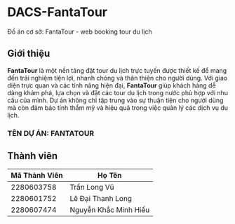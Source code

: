 # DACS-FantaTour
Đồ án cơ sở: FantaTour - web booking tour du lịch

##  Giới thiệu
**FantaTour** là một nền tảng đặt tour du lịch trực tuyến được thiết kế để mang đến trải nghiệm tiện lợi, nhanh chóng và thân thiện cho người dùng. Với giao diện trực quan và các tính năng hiện đại, **FantaTour** giúp khách hàng dễ dàng khám phá, lựa chọn và đặt các tour du lịch trong nước phù hợp với nhu cầu của mình. Dự án không chỉ tập trung vào sự thuận tiện cho người dùng mà còn đảm bảo tính thẩm mỹ và hiệu quả trong việc quản lý các dịch vụ du lịch. 
### TÊN DỰ ÁN: FANTATOUR

## Thành viên

| Mã Thành Viên    | Họ Tên                 |
|------------------|------------------------|
| 2280603758       | Trần Long Vũ           | 
| 2280601752       | Lê Đại Thanh Long      | 
| 2280607474       | Nguyễn Khắc Minh Hiếu  |
